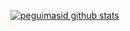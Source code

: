 

[![peguimasid github stats](https://github-readme-stats.vercel.app/api?username=peguimasid&show_icons=true&title_color=fff&icon_color=7159c1&text_color=9f9f9f&bg_color=151515)](https://github.com/peguimasid)
